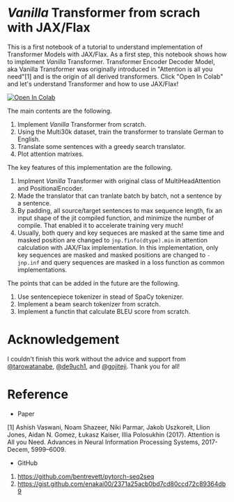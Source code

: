 # *Vanilla* Transformer from scrach with JAX/Flax
 This is a first notebook of a tutorial to understand implementation of Transformer Models with JAX/Flax. As a first step, this notebook shows how to implement *Vanilla* Transformer. Transformer Encoder Decoder Model, aka Vanilla Transformer was originally introduced in "Attention is all you need"[1] and is the origin of all derived transformers. Click "Open In Colab" and let's understand Transformer and how to use JAX/Flax!

 [![Open In Colab](https://colab.research.google.com/assets/colab-badge.svg)](https://colab.research.google.com/github/kenkenpa2126/Transformers_from_scratch_with_JAX-Flax/blob/main/VanillaTransformer/VanillaTransformer.ipynb) 

The main contents are the following.
1. Implement *Vanilla* Transformer from scratch.
1. Using the Multi30k dataset, train the transformer to translate German to English.
1. Translate some sentences with a greedy search translator.
1. Plot attention matrixes.

The key features of this implementation are the following.
1. Implment *Vanilla* Transformer with original class of MultiHeadAttention and PositionalEncoder.
1. Made the translator that can tranlate batch by batch, not a sentence by a sentence.
1. By padding, all source/target sentences to max sequence length, fix an input shape of the jit compiled function, and minimize the number of compile. That enabled it to accelerate training very much!
1. Usually, both query and key sequeces are masked at the same time and masked position are changed to `jnp.finfo(dtype).min` in attention calculation with JAX/Flax implementation. In this implementation, only key sequences are masked and masked positions are changed to `-jnp.inf` and query sequences are masked in a loss function as common implementations.

The points that can be added in the future are the following.
1. Use sentencepiece tokenizer in stead of SpaCy tokenizer.
1. Implement a beam search tokenizer from scratch.
1. Implement a functin that calculate BLEU score from scratch.

# Acknowledgement
I couldn't finish this work without the advice and support from [@tarowatanabe](https://github.com/tarowatanabe), [@de9uch1](https://github.com/de9uch1), and [@gojiteji](https://github.com/gojiteji). Thank you for all!

# Reference
- Paper

[1] Ashish Vaswani, Noam Shazeer, Niki Parmar, Jakob Uszkoreit, Llion Jones, Aidan N. Gomez, Łukasz Kaiser, Illia Polosukhin (2017). Attention is All you Need. Advances in Neural Information Processing Systems, 2017-Decem, 5999–6009. 

- GitHub
1. https://github.com/bentrevett/pytorch-seq2seq
1. https://gist.github.com/enakai00/2371a25acb0bd7cd80ccd72c89364db9
